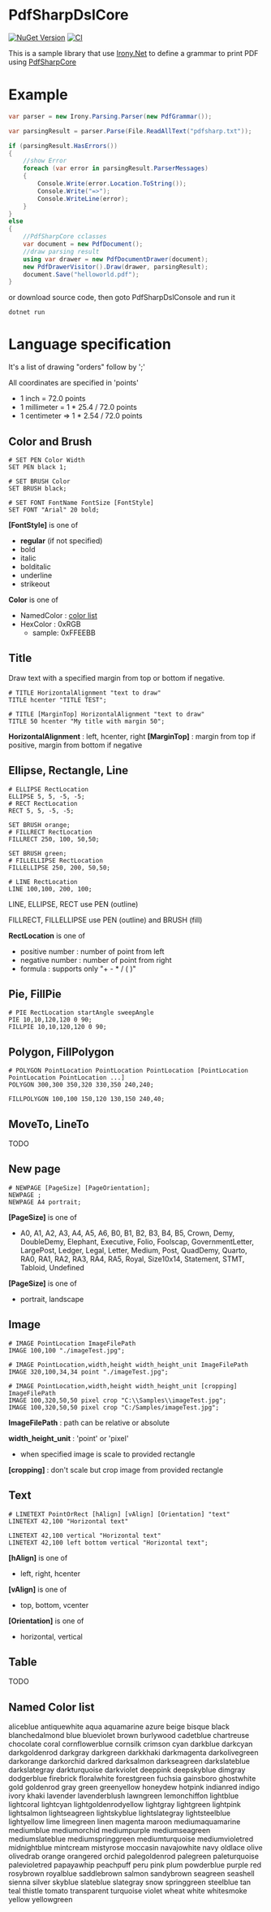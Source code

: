 # PdfSharpDslCore

[![NuGet Version](https://img.shields.io/nuget/v/PdfSharpDslCore.svg)](https://www.nuget.org/packages/PdfSharpDslCore/)
[![CI](https://github.com/pgourlain/bnf_and_pdf/actions/workflows/build.yml/badge.svg)](https://github.com/pgourlain/bnf_and_pdf/actions/workflows/build.yml)

This is a sample library that use [Irony.Net](https://github.com/IronyProject/Irony) to define a grammar to print PDF using [PdfSharpCore](https://github.com/ststeiger/PdfSharpCore/)


# Example

```csharp
var parser = new Irony.Parsing.Parser(new PdfGrammar());

var parsingResult = parser.Parse(File.ReadAllText("pdfsharp.txt"));

if (parsingResult.HasErrors())
{
    //show Error
    foreach (var error in parsingResult.ParserMessages)
    {
        Console.Write(error.Location.ToString());
        Console.Write("=>");
        Console.WriteLine(error);
    }
}
else
{
    //PdfSharpCore cclasses
    var document = new PdfDocument();
    //draw parsing result
    using var drawer = new PdfDocumentDrawer(document);
    new PdfDrawerVisitor().Draw(drawer, parsingResult);
    document.Save("helloworld.pdf");
}
```

or download source code, then goto PdfSharpDslConsole and run it
```shell
dotnet run 
```

# Language specification

It's a list of drawing "orders" follow by ';' 

All coordinates are specified in 'points'

- 1 inch = 72.0 points
- 1 millimeter = 1 * 25.4 / 72.0 points
- 1 centimeter => 1 * 2.54 / 72.0 points

## Color and Brush

```text
# SET PEN Color Width
SET PEN black 1;

# SET BRUSH Color
SET BRUSH black;

# SET FONT FontName FontSize [FontStyle]
SET FONT "Arial" 20 bold;
```

**[FontStyle]** is one of
- **regular** (if not specified)
- bold
- italic
- bolditalic
- underline
- strikeout

**Color** is one of
- NamedColor : [color list](./README.md#named-color-list)
- HexColor : 0xRGB 
    - sample: 0xFFEEBB

## Title

Draw text with a specified margin from top or bottom if negative.
```text
# TITLE HorizontalAlignment "text to draw" 
TITLE hcenter "TITLE TEST";

# TITLE [MarginTop] HorizontalAlignment "text to draw" 
TITLE 50 hcenter "My title with margin 50";

```  

**HorizontalAlignment** : left, hcenter, right
**[MarginTop]** : margin from top if positive, margin from bottom if negative


## Ellipse, Rectangle, Line

```text
# ELLIPSE RectLocation
ELLIPSE 5, 5, -5, -5;
# RECT RectLocation
RECT 5, 5, -5, -5;

SET BRUSH orange;
# FILLRECT RectLocation
FILLRECT 250, 100, 50,50;

SET BRUSH green;
# FILLELLIPSE RectLocation
FILLELLIPSE 250, 200, 50,50;

# LINE RectLocation
LINE 100,100, 200, 100;
```

LINE, ELLIPSE, RECT use PEN (outline) 

FILLRECT, FILLELLIPSE use PEN (outline) and BRUSH (fill)

**RectLocation** is one of
- positive number : number of point from left
- negative number : number of point from right
- formula : supports only "+ - * / ( )"


## Pie, FillPie 

```text
# PIE RectLocation startAngle sweepAngle
PIE 10,10,120,120 0 90;
FILLPIE 10,10,120,120 0 90;
```


## Polygon, FillPolygon

```text
# POLYGON PointLocation PointLocation PointLocation [PointLocation PointLocation PointLocation ...]
POLYGON 300,300 350,320 330,350 240,240;

FILLPOLYGON 100,100 150,120 130,150 240,40;
```


## MoveTo, LineTo

TODO

## New page

```text
# NEWPAGE [PageSize] [PageOrientation];
NEWPAGE ;
NEWPAGE A4 portrait;
```

**[PageSize]** is one of 
- A0, A1, A2, A3, A4, A5, A6, B0, B1, B2, B3, B4, B5, Crown, Demy, DoubleDemy, Elephant, Executive, Folio, Foolscap, GovernmentLetter, LargePost, Ledger, 
Legal, Letter, Medium, Post, QuadDemy, Quarto, RA0, RA1, RA2, RA3, RA4, RA5, Royal, Size10x14, Statement, STMT, Tabloid, Undefined

**[PageSize]** is one of 
- portrait, landscape

## Image

```text
# IMAGE PointLocation ImageFilePath
IMAGE 100,100 "./imageTest.jpg";

# IMAGE PointLocation,width,height width_height_unit ImageFilePath
IMAGE 320,100,34,34 point "./imageTest.jpg";

# IMAGE PointLocation,width,height width_height_unit [cropping] ImageFilePath
IMAGE 100,320,50,50 pixel crop "C:\\Samples\\imageTest.jpg";
IMAGE 100,320,50,50 pixel crop "C:/Samples/imageTest.jpg";
```

**ImageFilePath** : path can be relative or absolute

**width_height_unit** : 'point' or 'pixel'
- when specified image is scale to provided rectangle

**[cropping]** : don't scale but crop image from provided rectangle


## Text

```text
# LINETEXT PointOrRect [hAlign] [vAlign] [Orientation] "text"
LINETEXT 42,100 "Horizontal text"

LINETEXT 42,100 vertical "Horizontal text"
LINETEXT 42,100 left bottom vertical "Horizontal text";
```

**[hAlign]** is one of
- left, right, hcenter

**[vAlign]** is one of
- top, bottom, vcenter

**[Orientation]** is one of
- horizontal, vertical



## Table

TODO

## Named Color list

aliceblue
antiquewhite
aqua
aquamarine
azure
beige
bisque
black
blanchedalmond
blue
blueviolet
brown
burlywood
cadetblue
chartreuse
chocolate
coral
cornflowerblue
cornsilk
crimson
cyan
darkblue
darkcyan
darkgoldenrod
darkgray
darkgreen
darkkhaki
darkmagenta
darkolivegreen
darkorange
darkorchid
darkred
darksalmon
darkseagreen
darkslateblue
darkslategray
darkturquoise
darkviolet
deeppink
deepskyblue
dimgray
dodgerblue
firebrick
floralwhite
forestgreen
fuchsia
gainsboro
ghostwhite
gold
goldenrod
gray
green
greenyellow
honeydew
hotpink
indianred
indigo
ivory
khaki
lavender
lavenderblush
lawngreen
lemonchiffon
lightblue
lightcoral
lightcyan
lightgoldenrodyellow
lightgray
lightgreen
lightpink
lightsalmon
lightseagreen
lightskyblue
lightslategray
lightsteelblue
lightyellow
lime
limegreen
linen
magenta
maroon
mediumaquamarine
mediumblue
mediumorchid
mediumpurple
mediumseagreen
mediumslateblue
mediumspringgreen
mediumturquoise
mediumvioletred
midnightblue
mintcream
mistyrose
moccasin
navajowhite
navy
oldlace
olive
olivedrab
orange
orangered
orchid
palegoldenrod
palegreen
paleturquoise
palevioletred
papayawhip
peachpuff
peru
pink
plum
powderblue
purple
red
rosybrown
royalblue
saddlebrown
salmon
sandybrown
seagreen
seashell
sienna
silver
skyblue
slateblue
slategray
snow
springgreen
steelblue
tan
teal
thistle
tomato
transparent
turquoise
violet
wheat
white
whitesmoke
yellow
yellowgreen